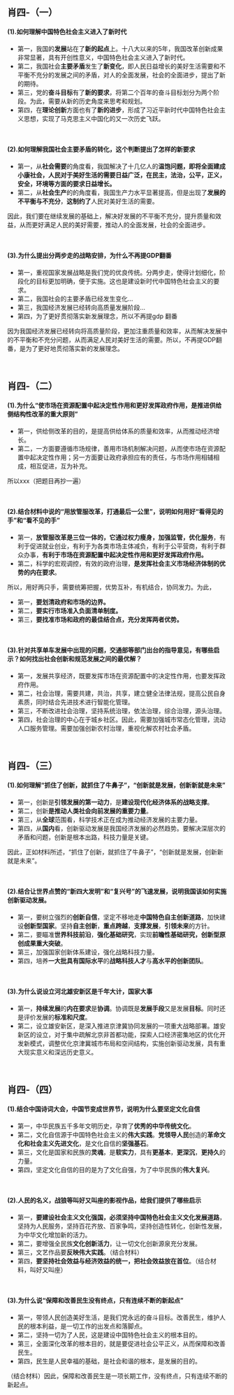 ##	肖四-（一）

####	(1).如何理解中国特色社会主义进入了新时代

*	第一，我国的**发展**站在了**新的起点**上。十八大以来的5年，我国改革创新成果非常显著，具有开创性意义，中国特色社会主义进入了新时代。
*	第二，我国社会**主要矛盾**发生了**新变化**，即人民日益增长的美好生活需要和不平衡不充分的发展之间的矛盾，对人的全面发展，社会的全面进步，提出了新的期待。
*	第三，党的**奋斗目标**有了**新的要求**，将第二个百年的奋斗目标划分为两个阶段。为此，需要从新的历史角度来思考和规划。
*	第四，在**理论创新**方面也有了**新的进步**，形成了习近平新时代中国特色社会主义思想，实现了马克思主义中国化的又一次历史飞跃。

<br/>

####	(2).如何理解我国社会主要矛盾的转化，这个判断提出了怎样的新要求

*	第一，从**社会需要**的角度看，我国解决了十几亿人的**温饱问题，即将全面建成小康社会，人民对于美好生活的需要日益广泛，在民主，法治，公平，正义，安全，环境等方面的要求日益增长。**
*	第二，从**社会生产**的的角度看，我国生产力水平显著提高，但是出现了**发展的不平衡与不充分**，**这制约了**人民对美好生活的需要。

因此，我们要在继续发展的基础上，解决好发展的不平衡不充分，提升质量和效益，从而更好满足人民的美好需要，推动人的全面发展，社会的全面进步。

<br/>

####	(3).为什么提出分两步走的战略安排，为什么不再提GDP翻番

*	第一，重视国家发展战略是我们党的优良传统。分两步走，使得计划细化，阶段化的目标更加明确，便于实施。这也是建设新时代中国特色社会主义的要求。
*	第二，我国社会的主要矛盾已经发生变化…
*	第三，我国经济发展已经转向高质量发展阶段…
*	第四，为了更好贯彻落实新发展理念，所以不再提gdp 翻番

因为我国经济发展已经转向将高质量阶段，更加注重质量和效率，从而解决发展中的不平衡和不充分问题，从而满足人民对美好生活的需要。所以，不再提GDP翻番，是为了更好地贯彻落实新的发展理念。

<br/>

##	肖四-（二）

####	(1).为什么“使市场在资源配置中起决定性作用和更好发挥政府作用，是推进供给侧结构性改革的重大原则”

*	第一，供给侧改革的目的，是提高供给体系的质量和效率，从而推动经济增长。
*	第二，一方面要遵循市场规律，善用市场机制解决问题，从而使市场在资源配置中起决定性作用；另一方面要让政府承担应有的责任，与市场作用相辅相成，相互促进，互为补充。

所以xxx（把题目再抄一遍）

<br/>

####	(2).结合材料中说的“用放管服改革，打通最后一公里”，说明如何用好“看得见的手”和“看不见的手”

*	第一，**放管服改革是三位一体的，它通过权力瘦身，加强监管，优化服务**，有利于促进就业创业，有利于为各类市场主体减负，有利于公平营商，有利于群众办事，**有利于市场在资源配置中起决定性作用和更好发挥政府作用。**
*	第二，科学的宏观调控，有效的政府治理，**是发挥社会主义市场经济体制的优势的内在要求**。

所以，用好两只手，需要统筹把握，优势互补，有机结合，协同发力。为此，

*	第一，**要划清政府和市场的边界。**
*	第二，**要实行市场准入负面清单制度。**
*	第三，**要找准市场和政府的最佳结合点，充分发挥两者优势。**

<br/>

####	(3).针对共享单车发展中出现的问题，交通部等部门出台的指导意见，有哪些启示？如何找出社会创新和规范发展之间的最优解？

*	第一，发展共享经济，既要发挥市场在资源配置中的决定性作用，也要发挥政府作用。
*	第二，社会治理，需要共建，共治，共享，建立健全法律法规，提高公民自身素质，同时结合先进技术进行智能化管理。
*	第三，不断改进社会治理，坚持系统治理，依法治理，综合治理，源头治理。
*	第四，社会治理的中心在于城乡社区。因此，需要加强城市常态化管理，流动人口服务管理。需要加强创新农村治理，重视化解农村社会矛盾。

<br/>

##	肖四-（三）

####	(1).如何理解“抓住了创新，就抓住了牛鼻子”，“创新就是发展，创新新就是未来”

*	第一，创新是**引领发展的第一动力**，是**建设现代化经济体系的战略支撑**。
*	第二，创新**是推动人类社会向前发展的重要力量**。
*	第三，从**全球**范围看，科学技术正在成为推动经济发展的主要力量。
*	第四，从**国内**看，创新驱动发展是我国经济发展的必然趋势。要解决深层次的矛盾和问题，创新是根本出路，科技力量是关键。

因此，正如材料所述，“抓住了创新，就抓住了牛鼻子”，“创新就是发展，创新新就是未来”。

<br/>

####	(2).结合让世界点赞的“新四大发明”和“复兴号”的飞速发展，说明我国该如何实施创新驱动发展。

*	第一，要树立强烈的**创新自信**，坚定不移地走**中国特色自主创新道路**，加快建设**创新型国家**。坚持**自主创新**，**重点跨越**，**支撑发展**，**引领未来**的方针。
*	第二，要瞄准**世界科技前沿**，**强化基础研究**，实现**前瞻性基础研究，创新型原创成果重大突破**。
*	第三，加强国家创新体系建设，强化战略科技力量。
*	第四，培养**一大批具有国际水平**的**战略科技人才**与**高水平的创新团队**。

<br/>

####	(3).为什么说设立河北雄安新区是千年大计，国家大事

*	第一，**持续发展**的**内在要求**是**协调**。协调既是**发展手段**又是发展**目标**。同时还是评价发展的**标准和尺度**。
*	第二，设立雄安新区，是深入推进京津冀协同发展的一项重大战略部署。雄安新区的设立，对于集中疏解北京非首都功能，探索人口经济密集地区的优化开发新模式，调整优化京津冀城市布局和空间结构，实施创新驱动发展，具有重大现实意义和深远历史意义。

<br/>

##	肖四-（四）

####	(1).结合中国诗词大会，中国节变成世界节，说明为什么要坚定文化自信

*	第一，中华民族五千多年文明历史，孕育了**优秀的中华传统文化**。
*	第二，文化自信源于中国特色社会主义的**伟大实践**。**党领导人民**创造的**革命文化和社会主义先进文化**，是文化自信的**坚强基石**。
*	第三，文化是国家和民族的**灵魂**，是**软实力**，具有**更基本**，**更深沉**，**更持久**的力量。
*	第四，坚定文化自信的目的是为了文化自强，为了中华民族的**伟大复兴**。

<br/>

####	(2).人民的名义，战狼等叫好又叫座的影视作品，给我们提供了哪些启示

*	第一，**要建设社会主义文化强国，必须坚持中国特色社会主义文化发展道路**，坚持为人民服务，坚持百花齐放、百家争鸣，坚持创造性转化，创新性发展，为中华文化增加新的活力。
*	第二，要增强全民族**文化创新活力**，让一切文化创新源泉充分发展。
*	第三，文艺作品要**反映伟大实践**。（结合材料）
*	第四，**要坚持社会效益与经济效益的统一，把社会效益放在首位**。（结合材料，叫好又叫座）

<br/>

####	(3).为什么说“保障和改善民生没有终点，只有连续不断的新起点”

*	第一，带领人民创造美好生活，是我们党永远的奋斗目标。改善民生，维护人民的根本利益，是一切工作的出发点和落脚点。
*	第二，坚持一切为了人民，这是建设中国特色社会主义的根本目的。
*	第三，全面深化改革的根本目的，就是要促进社会公平正义，从而保障和改善民生。
*	第四，民生是人民幸福的基础，是社会和谐的根本，是发展的目的。

（结合材料）因此，保障和改善民生是一项长期工作，没有终点，只有连续不断的新起点。

<br/>
